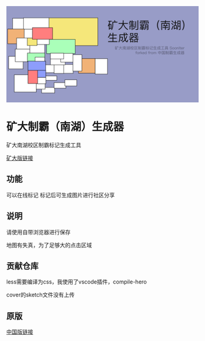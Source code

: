 ![中国制霸生成器](cover.png)
# 矿大制霸（南湖）生成器
矿大南湖校区制霸标记生成工具

[矿大版链接](https://serverless.atcumt.com)

## 功能
可以在线标记 标记后可生成图片进行社区分享

## 说明
请使用自带浏览器进行保存

地图有失真，为了足够大的点击区域

## 贡献仓库
less需要编译为css，我使用了vscode插件，compile-hero

cover的sketch文件没有上传

## 原版
[中国版链接](https://lab.magiconch.com/china-ex/)